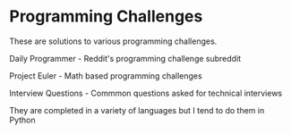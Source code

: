Programming Challenges
===================

These are solutions to various programming challenges.

Daily Programmer - Reddit's programming challenge subreddit

Project Euler - Math based programming challenges

Interview Questions - Commmon questions asked for technical interviews

They are completed in a variety of languages but I tend to do them in Python 
